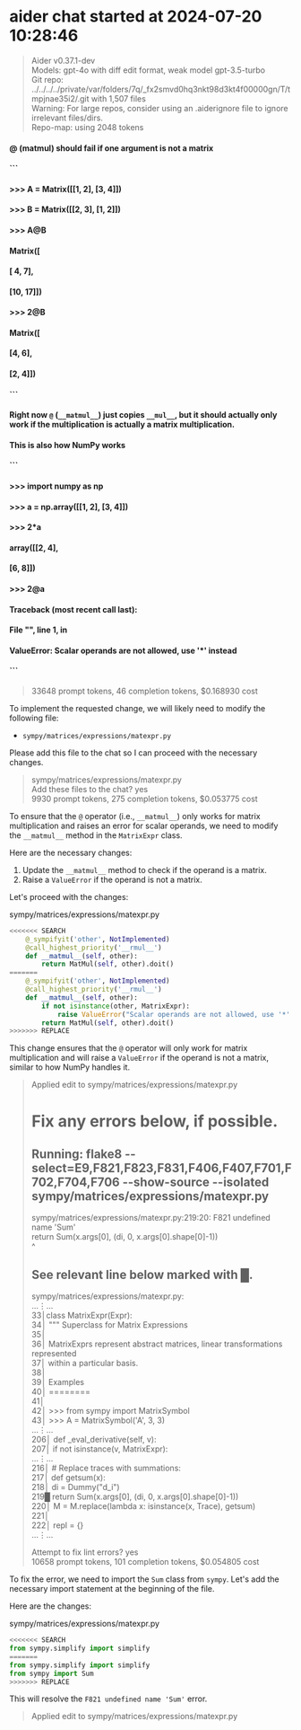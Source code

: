 
# aider chat started at 2024-07-20 10:28:46

> Aider v0.37.1-dev  
> Models: gpt-4o with diff edit format, weak model gpt-3.5-turbo  
> Git repo: ../../../../private/var/folders/7q/_fx2smvd0hq3nkt98d3kt4f00000gn/T/tmpjnae35i2/.git with 1,507 files  
> Warning: For large repos, consider using an .aiderignore file to ignore irrelevant files/dirs.  
> Repo-map: using 2048 tokens  

#### @ (__matmul__) should fail if one argument is not a matrix  
#### ```  
#### >>> A = Matrix([[1, 2], [3, 4]])  
#### >>> B = Matrix([[2, 3], [1, 2]])  
#### >>> A@B  
#### Matrix([  
#### [ 4,  7],  
#### [10, 17]])  
#### >>> 2@B  
#### Matrix([  
#### [4, 6],  
#### [2, 4]])  
#### ```  
####   
#### Right now `@` (`__matmul__`) just copies `__mul__`, but it should actually only work if the multiplication is actually a matrix multiplication.   
####   
#### This is also how NumPy works  
####   
#### ```  
#### >>> import numpy as np  
#### >>> a = np.array([[1, 2], [3, 4]])  
#### >>> 2*a  
#### array([[2, 4],  
####        [6, 8]])  
#### >>> 2@a  
#### Traceback (most recent call last):  
####   File "<stdin>", line 1, in <module>  
#### ValueError: Scalar operands are not allowed, use '*' instead  
#### ```  
> 33648 prompt tokens, 46 completion tokens, $0.168930 cost  

To implement the requested change, we will likely need to modify the following file:

- `sympy/matrices/expressions/matexpr.py`

Please add this file to the chat so I can proceed with the necessary changes.

> sympy/matrices/expressions/matexpr.py  
> Add these files to the chat? yes  
> 9930 prompt tokens, 275 completion tokens, $0.053775 cost  

To ensure that the `@` operator (i.e., `__matmul__`) only works for matrix multiplication and raises an error for scalar operands, we need to modify the `__matmul__` method in the `MatrixExpr` class.

Here are the necessary changes:

1. Update the `__matmul__` method to check if the operand is a matrix.
2. Raise a `ValueError` if the operand is not a matrix.

Let's proceed with the changes:

sympy/matrices/expressions/matexpr.py
```python
<<<<<<< SEARCH
    @_sympifyit('other', NotImplemented)
    @call_highest_priority('__rmul__')
    def __matmul__(self, other):
        return MatMul(self, other).doit()
=======
    @_sympifyit('other', NotImplemented)
    @call_highest_priority('__rmul__')
    def __matmul__(self, other):
        if not isinstance(other, MatrixExpr):
            raise ValueError("Scalar operands are not allowed, use '*' instead")
        return MatMul(self, other).doit()
>>>>>>> REPLACE
```

This change ensures that the `@` operator will only work for matrix multiplication and will raise a `ValueError` if the operand is not a matrix, similar to how NumPy handles it.

> Applied edit to sympy/matrices/expressions/matexpr.py  
>  
> # Fix any errors below, if possible.  
>  
> ## Running: flake8 --select=E9,F821,F823,F831,F406,F407,F701,F702,F704,F706 --show-source --isolated sympy/matrices/expressions/matexpr.py  
>  
> sympy/matrices/expressions/matexpr.py:219:20: F821 undefined name 'Sum'  
> return Sum(x.args[0], (di, 0, x.args[0].shape[0]-1))  
> ^  
>  
> ## See relevant line below marked with █.  
>  
> sympy/matrices/expressions/matexpr.py:  
> ...⋮...  
> 33│class MatrixExpr(Expr):  
> 34│    """ Superclass for Matrix Expressions  
> 35│  
> 36│    MatrixExprs represent abstract matrices, linear transformations represented  
> 37│    within a particular basis.  
> 38│  
> 39│    Examples  
> 40│    ========  
> 41│  
> 42│    >>> from sympy import MatrixSymbol  
> 43│    >>> A = MatrixSymbol('A', 3, 3)  
> ...⋮...  
> 206│    def _eval_derivative(self, v):  
> 207│        if not isinstance(v, MatrixExpr):  
> ...⋮...  
> 216│        # Replace traces with summations:  
> 217│        def getsum(x):  
> 218│            di = Dummy("d_i")  
> 219█            return Sum(x.args[0], (di, 0, x.args[0].shape[0]-1))  
> 220│        M = M.replace(lambda x: isinstance(x, Trace), getsum)  
> 221│  
> 222│        repl = {}  
> ...⋮...  
>  
> Attempt to fix lint errors? yes  
> 10658 prompt tokens, 101 completion tokens, $0.054805 cost  

To fix the error, we need to import the `Sum` class from `sympy`. Let's add the necessary import statement at the beginning of the file.

Here are the changes:

sympy/matrices/expressions/matexpr.py
```python
<<<<<<< SEARCH
from sympy.simplify import simplify
=======
from sympy.simplify import simplify
from sympy import Sum
>>>>>>> REPLACE
```

This will resolve the `F821 undefined name 'Sum'` error.

> Applied edit to sympy/matrices/expressions/matexpr.py  
